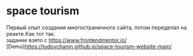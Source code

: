 # space tourism
Первый опыт создания многостраничного сайта, потом переделал на реакте.Как тот так.  
задание взято с https://www.frontendmentor.io/  
[Demo]https://tudovchanin.github.io/space-tourism-website-main/
